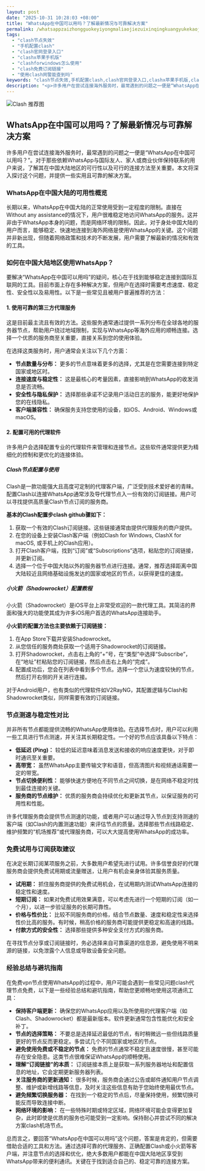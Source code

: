 ```yaml
---
layout: post
date: "2025-10-31 10:28:03 +08:00"
title: "WhatsApp在中国可以用吗？了解最新情况与可靠解决方案"
permalink: /whatsappzaizhongguokeyiyongmaliaojiezuixinqingkuangyukekaojiejuefangan/
tags:
  - "clash节点失效"
  - "手机配置clash"
  - "clash官网登录入口"
  - "clashx苹果手机版"
  - "clashforwindows怎么使用"
  - "clash免费订阅链接"
  - "使用clash网警能查到吗"
keywords: "clash节点失效,手机配置clash,clash官网登录入口,clashx苹果手机版,clashforwindows怎么使用,clash免费订阅链接,使用clash网警能查到吗"
description: "<p>许多用户在尝试连接海外服务时，最常遇到的问题之一便是“WhatsApp在中国可以用吗？”。对于那些依赖WhatsApp与国际友人、家人或商业伙伴保持联系的用户来说，了解其在中国大陆地区的可行性以及可行的连接方法至关重要。本文将深入探讨这个问题，并提供一些实用且可靠的解决方案。</p>"
---
```


![Clash 推荐图](https://clashjd.github.io/assets/img/免费机场节点推荐.png)

## WhatsApp在中国可以用吗？了解最新情况与可靠解决方案

<p>许多用户在尝试连接海外服务时，最常遇到的问题之一便是“WhatsApp在中国可以用吗？”。对于那些依赖WhatsApp与国际友人、家人或商业伙伴保持联系的用户来说，了解其在中国大陆地区的可行性以及可行的连接方法至关重要。本文将深入探讨这个问题，并提供一些实用且可靠的解决方案。</p>
<h3>WhatsApp在中国大陆的可用性概览</h3>
<p>长期以来，WhatsApp在中国大陆的正常使用受到一定程度的限制。直接在Without any assistance的情况下，用户很难稳定地访问WhatsApp的服务。这并非由于WhatsApp本身的问题，而是网络环境的限制。因此，对于身处中国大陆的用户而言，能够稳定、快速地连接到海外网络是使用WhatsApp的关键。这个问题并非新出现，但随着网络政策和技术的不断发展，用户需要了解最新的情况和有效的工具。</p>
<h3>如何在中国大陆地区使用WhatsApp？</h3>
<p>要解决“WhatsApp在中国可以用吗”的疑问，核心在于找到能够稳定连接到国际互联网的工具。目前市面上存在多种解决方案，但用户在选择时需要考虑速度、稳定性、安全性以及易用性。以下是一些常见且被用户普遍推荐的方法：</p>
<h4>1. 使用可靠的第三方代理服务</h4>
<p>这是目前最主流且有效的方法。这些服务通常通过提供一系列分布在全球各地的服务器节点，帮助用户绕过地域限制，实现与WhatsApp等海外应用的顺畅连接。选择一个优质的服务商至关重要，直接关系到您的使用体验。</p>
<p>在选择这类服务时，用户通常会关注以下几个方面：</p>
<ul>
<li><strong>节点数量与分布：</strong> 更多的节点意味着更多的选择，尤其是在您需要连接到特定国家或地区时。</li>
<li><strong>连接速度与稳定性：</strong> 这是最核心的考量因素，直接影响到WhatsApp的收发消息是否流畅。</li>
<li><strong>安全性与隐私保护：</strong> 选择那些承诺不记录用户活动日志的服务，能更好地保护您的在线隐私。</li>
<li><strong>客户端兼容性：</strong> 确保服务支持您使用的设备，如iOS、Android、Windows或macOS。</li>
</ul>
<h4>2. 配置可用的代理软件</h4>
<p>许多用户会选择配置专业的代理软件来管理和连接节点。这些软件通常提供更为精细化的控制和更优化的连接体验。</p>
<h5>Clash节点配置与使用</h5>
<p>Clash是一款功能强大且高度可定制的代理客户端，广泛受到技术爱好者的青睐。配置Clash以连接WhatsApp通常涉及导代理节点入一份有效的订阅链接。用户可以寻找提供高质量Clash节点订阅的服务商。</p>
<p><strong>基本的Clash配置步clash github骤如下：</strong></p>
<ol>
<li>获取一个有效的Clash订阅链接。这些链接通常由提供代理服务的商户提供。</li>
<li>在您的设备上安装Clash客户端（例如Clash for Windows, ClashX for macOS, 或手机上的Clash应用）。</li>
<li>打开Clash客户端，找到“订阅”或“Subscriptions”选项，粘贴您的订阅链接，并更新订阅。</li>
<li>选择一个位于中国大陆以外的服务器节点进行连接。通常，推荐选择距离中国大陆较近且网络基础设施发达的国家或地区的节点，以获得更佳的速度。</li>
</ol>
<h5>小火箭（Shadowrocket）配置教程</h5>
<p>小火箭（Shadowrocket）是iOS平台上非常受欢迎的一款代理工具。其简洁的界面和强大的功能使其成为许多iOS用户首选的WhatsApp连接助手。</p>
<p><strong>小火箭的配置方法也主要依赖于订阅链接：</strong></p>
<ol>
<li>在App Store下载并安装Shadowrocket。</li>
<li>从您信任的服务商处获取一个适用于Shadowrocket的订阅链接。</li>
<li>打开Shadowrocket，点击右上角的“+”号，在“类型”中选择“Subscribe”，在“地址”栏粘贴您的订阅链接，然后点击右上角的“完成”。</li>
<li>配置成功后，您会在列表中看到多个节点。选择一个您认为速度较快的节点，然后打开右侧的开关进行连接。</li>
</ol>
<p>对于Android用户，也有类似的代理软件如V2RayNG，其配置逻辑与Clash和Shadowrocket类似，同样需要有效的订阅链接。</p>
<h3>节点测速与稳定性对比</h3>
<p>并非所有节点都能提供流畅的WhatsApp使用体验。在选择节点时，用户可以利用一些工具进行节点测速，并关注其长期稳定性。一个好的节点应该具备以下特点：</p>
<ul>
<li><strong>低延迟 (Ping)：</strong> 较低的延迟意味着消息发送和接收的响应速度更快，对于即时通讯至关重要。</li>
<li><strong>高带宽：</strong> 虽然WhatsApp主要传输文字和语音，但高清图片和视频通话需要一定的带宽。</li>
<li><strong>节点切换便利性：</strong> 能够快速方便地在不同节点之间切换，是在网络不稳定时找到最佳连接的关键。</li>
<li><strong>服务商的节点维护：</strong> 优质的服务商会持续优化和更新其节点，以保证服务的可用性和性能。</li>
</ul>
<p>许多代理服务商会提供节点测速的功能，或者用户可以通过导入节点到支持测速的客户端（如Clash的内置测速功能）来评估节点的质量。选择那些节点线路稳定、维护频繁的“机场推荐”或代理服务商，可以大大提高使用WhatsApp的成功率。</p>
<h3>免费试用与订阅获取建议</h3>
<p>在决定长期订阅某项服务之前，大多数用户希望先进行试用。许多信誉良好的代理服务商会提供免费试用期或流量赠送，让用户有机会亲身体验其服务质量。</p>
<ul>
<li><strong>试用期：</strong> 抓住服务商提供的免费试用机会，在试用期内测试WhatsApp连接的稳定性和速度。</li>
<li><strong>短期订阅：</strong> 如果对免费试用效果满意，可以考虑先进行一个短期的订阅（如一个月），以进一步验证服务的长期可靠性。</li>
<li><strong>价格与性价比：</strong> 比较不同服务商的价格，结合节点数量、速度和稳定性来选择性价比高的服务。有时候，稍高价格的服务商可能提供更稳定和高速的线路。</li>
<li><strong>付款方式的安全性：</strong> 选择那些提供多种安全支付方式的服务商。</li>
</ul>
<p>在寻找节点分享或订阅链接时，务必选择来自可靠渠道的信息源，避免使用不明来源的链接，以免泄露个人信息或导致设备安全问题。</p>
<h3>经验总结与避坑指南</h3>
<p>在免费vpn节点使用WhatsApp的过程中，用户可能会遇到一些常见问题clash代理节点免费，以下是一些经验总结和避坑指南，帮助您更顺畅地使用这项通讯工具：</p>
<ul>
<li><strong>保持客户端更新：</strong> 确保您的WhatsApp应用以及所使用的代理客户端（如Clash、Shadowrocket）都是最新版本。软件更新通常包含性能优化和安全补丁。</li>
<li><strong>节点的选择策略：</strong> 不要总是选择延迟最低的节点，有时稍微远一些但线路质量更好的节点反而更稳定。多尝试几个不同国家或地区的节点。</li>
<li><strong>避免使用免费或不稳定的节点：</strong> 免费的节点通常不稳定且速度很慢，甚至可能存在安全隐患。这类节点很难保证WhatsApp的顺畅使用。</li>
<li><strong>理解“订阅链接”的本质：</strong> 订阅链接本质上是获取一系列服务器地址和配置信息的地址，它会定期更新服务器列表。</li>
<li><strong>关注服务商的更新通知：</strong> 很多时候，服务商会通过公告或邮件通知用户节点调整、维护或新增线路等信息，及时关注这些信息有助于您始终使用最优节点。</li>
<li><strong>避免频繁切换服务器：</strong> 在找到一个稳定的节点后，尽量保持使用，频繁切换可能反而导致连接中断。</li>
<li><strong>网络环境的影响：</strong> 在一些特殊时期或特定区域，网络环境可能会变得更加复杂，此时即使是优质的服务也可能受到一定影响。保持耐心并尝试不同的解决方案clash机场节点。</li>
</ul>
<p>总而言之，要回答“WhatsApp在中国可以用吗”这个问题，答案是肯定的，但需要借助合适的工具和方法。通过选择可靠的代理服务、正确配置Clash或小火箭等客户端，并注意节点的选择和优化，绝大多数用户都能在中国大陆地区享受到WhatsApp带来的便利通讯。关键在于找到适合自己的、稳定可靠的连接方案。</p>